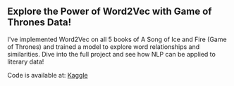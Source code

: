 ## Explore the Power of Word2Vec with Game of Thrones Data!

I've implemented Word2Vec on all 5 books of A Song of Ice and Fire (Game of Thrones) and trained a model to explore word relationships and similarities. Dive into the full project and see how NLP can be applied to literary data!

Code is available at: [Kaggle](https://www.kaggle.com/code/imranashraf0k/word2vec-model-training)

